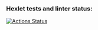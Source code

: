 ### Hexlet tests and linter status:
[![Actions Status](https://github.com/SaveDim/python-project-83/workflows/hexlet-check/badge.svg)](https://github.com/SaveDim/python-project-83/actions)